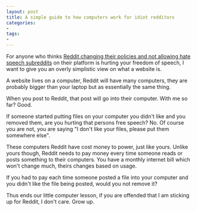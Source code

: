 ```yaml
---
layout: post
title: A simple guide to how computers work for idiot redditors
categories:
- 
tags:
- 
---
```


For anyone who thinks [Reddit changing their policies and not allowing hate speech subreddits](http://www.redditblog.com/2015/05/promote-ideas-protect-people.html) on their platform is hurting your freedom of speech, I want to give you an overly simplistic view on what a website is. 

A website lives on a computer, Reddit will have many computers, they are probably bigger than your laptop but as essentially the same thing. 

When you post to Reddit, that post will go into their computer. With me so far? Good. 

If someone started putting files on your computer you didn't like and you removed them, are you hurting that persons free speech? No. Of course you are not, you are saying "I don't like your files, please put them somewhere else". 

These computers Reddit have cost money to power, just like yours. Unlike yours though, Reddit needs to pay money every time someone reads or posts something to their computers. You have a monthly internet bill which won't change much, theirs changes based on usage. 

If you had to pay each time someone posted a file into your computer and you didn't like the file being posted, would you not remove it?

Thus ends our little computer lesson, if you are offended that I am sticking up for Reddit, I don't care. Grow up. 